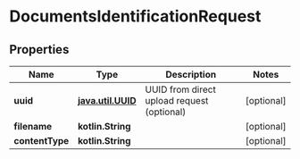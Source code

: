 
# DocumentsIdentificationRequest

## Properties
Name | Type | Description | Notes
------------ | ------------- | ------------- | -------------
**uuid** | [**java.util.UUID**](java.util.UUID.md) | UUID from direct upload request (optional) |  [optional]
**filename** | **kotlin.String** |  |  [optional]
**contentType** | **kotlin.String** |  |  [optional]



